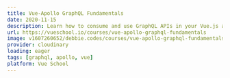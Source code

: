 ```yaml
---
title: Vue-Apollo GraphQL Fundamentals
date: 2020-11-15
description: Learn how to consume and use GraphQL APIs in your Vue.js apps with Vue-Apollo.
url: https://vueschool.io/courses/vue-apollo-graphql-fundamentals
image: v1607260652/debbie.codes/courses/vue-apollo-graphql-fundamentals_vnfw0h
provider: cloudinary
loading: eager
tags: [graphql, apollo, vue]
platform: Vue School
---
```


